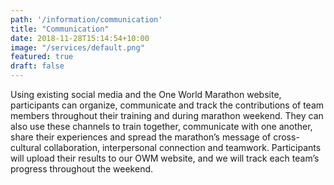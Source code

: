 ```yaml
---
path: '/information/communication'
title: "Communication"
date: 2018-11-28T15:14:54+10:00
image: "/services/default.png"
featured: true
draft: false
---
```


Using existing social media and the One World Marathon website, participants can organize, communicate and track the contributions of team members throughout their training and during marathon weekend. They can also use these channels to train together, communicate with one another, share their experiences and spread the marathon’s message of cross-cultural collaboration, interpersonal connection and teamwork. Participants will upload their results to our OWM website, and we will track each team’s progress throughout the weekend. 